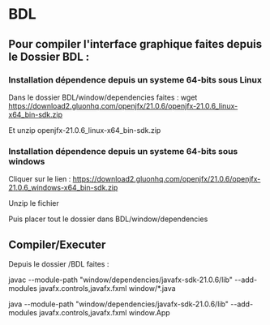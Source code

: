 # BDL

## Pour compiler l'interface graphique faites depuis le Dossier BDL : 
### Installation dépendence depuis un systeme 64-bits sous Linux
Dans le dossier BDL/window/dependencies faites : 
wget https://download2.gluonhq.com/openjfx/21.0.6/openjfx-21.0.6_linux-x64_bin-sdk.zip

Et unzip openjfx-21.0.6_linux-x64_bin-sdk.zip 

### Installation dépendence depuis un systeme 64-bits sous windows 
Cliquer sur le lien : https://download2.gluonhq.com/openjfx/21.0.6/openjfx-21.0.6_windows-x64_bin-sdk.zip 

Unzip le fichier 

Puis placer tout le dossier dans BDL/window/dependencies

## Compiler/Executer
Depuis le dossier /BDL faites : 

javac --module-path "window/dependencies/javafx-sdk-21.0.6/lib" --add-modules javafx.controls,javafx.fxml window/*.java

java --module-path "window/dependencies/javafx-sdk-21.0.6/lib" --add-modules javafx.controls,javafx.fxml window.App


